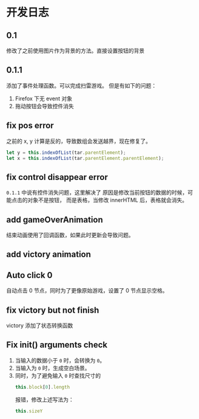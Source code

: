 # 开发日志
## 0.1
修改了之前使用图片作为背景的方法。直接设置按钮的背景

## 0.1.1
添加了事件处理函数。可以完成扫雷游戏。
但是有如下的问题：
1. Firefox 下无 event 对象
2. 拖动按钮会导致控件消失

## fix pos error
之前的 x, y 计算是反的，导致数组会发送越界，现在修复了。
```js
let y = this.indexOfList(tar.parentElement);
let x = this.indexOfList(tar.parentElement.parentElement);
```

## fix control disappear error
`0.1.1` 中说有控件消失问题，这里解决了
原因是修改当前按钮的数据的时候，可能点击的对象不是按钮，
而是表格，当修改 innerHTML 后，表格就会消失。

## add gameOverAnimation
结束动画使用了回调函数，如果此时更新会导致问题。

## add victory animation

## Auto click 0
自动点击 0 节点，同时为了更像原始游戏，设置了 0 节点显示空格。

## fix victory but not finish
victory 添加了状态转换函数


## Fix init() arguments check
1. 当输入的数据小于 `0` 时，会转换为 `0`。
2. 当输入为 `0` 时，生成空白场景。
3. 同时，为了避免输入 `0` 时查找尺寸的
    ```js
    this.block[0].length
    ```
    报错，修改上述写法为：
    ```js
    this.sizeY
    ```